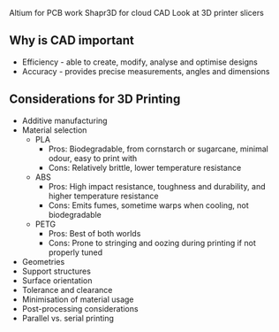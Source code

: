 Altium for PCB work
Shapr3D for cloud CAD
Look at 3D printer slicers
## Why is CAD important
- Efficiency - able to create, modify, analyse and optimise designs
- Accuracy - provides precise measurements, angles and dimensions

## Considerations for 3D Printing
- Additive manufacturing
- Material selection
	- PLA
		- Pros: Biodegradable, from cornstarch or sugarcane, minimal odour, easy to print with
		- Cons: Relatively brittle, lower temperature resistance
	- ABS
		- Pros: High impact resistance, toughness and durability, and higher temperature resistance
		- Cons: Emits fumes, sometime warps when cooling, not biodegradable
	- PETG
		- Pros: Best of both worlds
		- Cons: Prone to stringing and oozing during printing if not properly tuned
- Geometries
- Support structures
- Surface orientation
- Tolerance and clearance
- Minimisation of material usage
- Post-processing considerations
- Parallel vs. serial printing